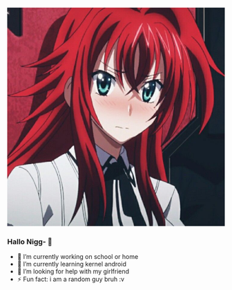 ![other](https://github.com/RapliVx/raplivx/blob/a64e9f00e48b5375ee952cc5cb3c0674aba606c8/benner.jpeg)
### Hallo Nigg- 👋

<!--
**RapliVx/raplivx** is a ✨ _special_ ✨ repository because its `README.md` (this file) appears on your GitHub profile.

Here are some ideas to get you started:
- 🔭 I’m currently working on school or home
- 🌱 I’m currently learning kernel android
- 🤔 I’m looking for help with my girlfriend
- ⚡ Fun fact: i am a random guy bruh :v
-->
- 🔭 I’m currently working on school or home
- 🌱 I’m currently learning kernel android
- 🤔 I’m looking for help with my girlfriend
- ⚡ Fun fact: i am a random guy bruh :v
